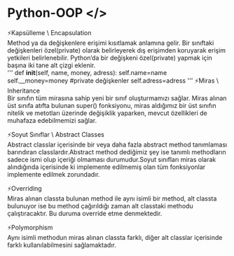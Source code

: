 # Python-OOP </>
⚡️Kapsülleme \ Encapsulation<br />
Method ya da değişkenlere erişimi kısıtlamak anlamına gelir. Bir sınıftaki değişkenleri özel(private) olarak belirleyerek dış erişimden koruyarak erişim yetkileri belirlenebilir.
Python’da bir değişkeni özel(private) yapmak için başına iki tane alt çizgi eklenir.<br />
'''
def __init__(self, name, money, adress):
        self.name=name
        self.__money=money #private değişkenler
        self.adress=adress
'''
⚡️Miras \ Inheritance<br />
Bir sınıfın tüm mirasına sahip yeni bir sınıf oluşturmamızı sağlar. Miras alınan üst sınıfa atıfta bulunan super() fonksiyonu, miras aldığımız bir üst sınıfın nitelik ve metotları üzerinde değişiklik yaparken, mevcut özellikleri de muhafaza edebilmemizi sağlar.

⚡️Soyut Sınıflar \ Abstract Classes<br />
Abstract classlar içerisinde bir veya daha fazla abstract method tanımlaması barındıran classlardır.Abstract method dediğimiz şey ise tanımlı methodların sadece ismi olup içeriği olmaması durumudur.Soyut sınıfları miras olarak alındığında içerisinde ki implemente edilmemiş olan tüm fonksiyonlar implemente edilmek zorundadır.

⚡️Overriding<br />
Miras alınan classta bulunan method ile aynı isimli bir method, alt classta bulunuyor ise bu method çağırıldığı zaman alt classtaki methodu çalıştıracaktır. Bu duruma override etme denmektedir. 

⚡️Polymorphism<br />
Aynı isimli methodun miras alınan classta farklı, diğer alt classlar içerisinde farklı kullanılabilmesini sağlamaktadır. 

